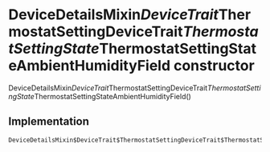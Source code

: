 


# DeviceDetailsMixin$DeviceTrait$ThermostatSettingDeviceTrait$ThermostatSettingState$ThermostatSettingStateAmbientHumidityField constructor







DeviceDetailsMixin$DeviceTrait$ThermostatSettingDeviceTrait$ThermostatSettingState$ThermostatSettingStateAmbientHumidityField()





## Implementation

```dart
DeviceDetailsMixin$DeviceTrait$ThermostatSettingDeviceTrait$ThermostatSettingState$ThermostatSettingStateAmbientHumidityField();
```







